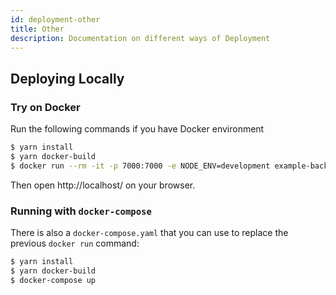 ```yaml
---
id: deployment-other
title: Other
description: Documentation on different ways of Deployment
---
```


## Deploying Locally

### Try on Docker

Run the following commands if you have Docker environment

```bash
$ yarn install
$ yarn docker-build
$ docker run --rm -it -p 7000:7000 -e NODE_ENV=development example-backend:latest
```

Then open http://localhost/ on your browser.

### Running with `docker-compose`

There is also a `docker-compose.yaml` that you can use to replace the previous
`docker run` command:

```bash
$ yarn install
$ yarn docker-build
$ docker-compose up
```
